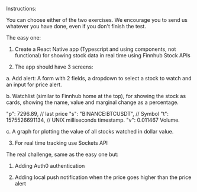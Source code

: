 Instructions:

You can choose either of the two exercises. We encourage you to send us whatever you have done, even if you don't finish the test.

The easy one:

1. Create a React Native app (Typescript and using components, not functional) for showing stock data in real time using Finnhub Stock APIs

2. The app should have 3 screens:

a. Add alert: A form with 2 fields, a dropdown to select a stock to watch and an input for price alert.

b. Watchlist (similar to Finnhub home at the top), for showing the stock as cards, showing the name, value and marginal change as a percentage.

"p": 7296.89, // last price
"s": "BINANCE:BTCUSDT", // Symbol
"t": 1575526691134, // UNIX milliseconds timestamp.
"v": 0.011467 Volume.

c. A graph for plotting the value of all stocks watched in dollar value.

3. For real time tracking use Sockets API

The real challenge, same as the easy one but:

1. Adding Auth0 authentication

2. Adding local push notification when the price goes higher than the price alert